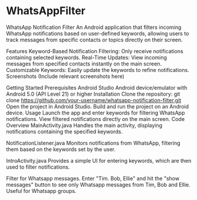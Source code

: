 # WhatsAppFilter
WhatsApp Notification Filter
An Android application that filters incoming WhatsApp notifications based on user-defined keywords, allowing users to track messages from specific contacts or topics directly on their screen.

Features
Keyword-Based Notification Filtering: Only receive notifications containing selected keywords.
Real-Time Updates: View incoming messages from specified contacts instantly on the main screen.
Customizable Keywords: Easily update the keywords to refine notifications.
Screenshots
(Include relevant screenshots here)

Getting Started
Prerequisites
Android Studio
Android device/emulator with Android 5.0 (API Level 21) or higher
Installation
Clone the repository:
git clone https://github.com/your-username/whatsapp-notification-filter.git
Open the project in Android Studio.
Build and run the project on an Android device.
Usage
Launch the app and enter keywords for filtering WhatsApp notifications.
View filtered notifications directly on the main screen.
Code Overview
MainActivity.java
Handles the main activity, displaying notifications containing the specified keywords.

NotificationListener.java
Monitors notifications from WhatsApp, filtering them based on the keywords set by the user.

IntroActivity.java
Provides a simple UI for entering keywords, which are then used to filter notifications.



Filter for Whatsapp messages. Enter "Tim. Bob, Ellie" and hit the "show messages" button to see only Whatsapp messages from Tim, Bob and Ellie. 
Useful for Whatsapp groups. 
